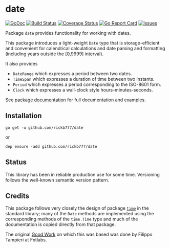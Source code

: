 # date

[![GoDoc](https://img.shields.io/badge/api-Godoc-blue.svg?style=flat-square)](https://godoc.org/github.com/rickb777/date)
[![Build Status](https://api.travis-ci.org/rickb777/date.svg?branch=master)](https://travis-ci.org/rickb777/date)
[![Coverage Status](https://coveralls.io/repos/rickb777/date/badge.svg?branch=master&service=github)](https://coveralls.io/github/rickb777/date?branch=master)
[![Go Report Card](https://goreportcard.com/badge/github.com/rickb777/date)](https://goreportcard.com/report/github.com/rickb777/date)
[![Issues](https://img.shields.io/github/issues/rickb777/date.svg)](https://github.com/rickb777/date/issues)

Package `date` provides functionality for working with dates.

This package introduces a light-weight `Date` type that is storage-efficient
and convenient for calendrical calculations and date parsing and formatting
(including years outside the [0,9999] interval).

It also provides

 * `DateRange` which expresses a period between two dates.
 * `TimeSpan` which expresses a duration of time between two instants.
 * `Period` which expresses a period corresponding to the ISO-8601 form.
 * `Clock` which expresses a wall-clock style hours-minutes-seconds.

See [package documentation](https://godoc.org/github.com/rickb777/date) for
full documentation and examples.

## Installation

    go get -u github.com/rickb777/date

or

    dep ensure -add github.com/rickb777/date

## Status

This library has been in reliable production use for some time. Versioning follows the well-known semantic version pattern.

## Credits

This package follows very closely the design of package
[`time`](http://golang.org/pkg/time/) in the standard library;
many of the `Date` methods are implemented using the corresponding methods
of the `time.Time` type and much of the documentation is copied directly
from that package.

The original [Good Work](https://github.com/fxtlabs/date) on which this was
based was done by Filippo Tampieri at Fxtlabs.
